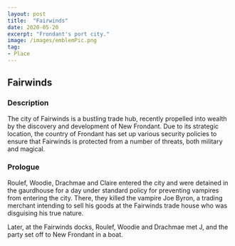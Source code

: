 ```yaml
---
layout: post
title:  "Fairwinds"
date: 2020-05-20
excerpt: "Frondant's port city."
image: /images/emblemPic.png
tag:
- Place
---
```


## Fairwinds

### Description

The city of Fairwinds is a bustling trade hub, recently propelled into wealth by the discovery and development of New Frondant. Due to its strategic location, the country of Frondant has set up various security policies to ensure that Fairwinds is protected from a number of threats, both military and magical.

### Prologue

Roulef, Woodie, Drachmae and Claire entered the city and were detained in the gaurdhouse for a day under standard policy for preventing vampires from entering the city. There, they killed the vampire Joe Byron, a trading merchant intending to sell his goods at the Fairwinds trade house who was disguising his true nature.

Later, at the Fairwinds docks, Roulef, Woodie and Drachmae met J, and the party set off to New Frondant in a boat.
